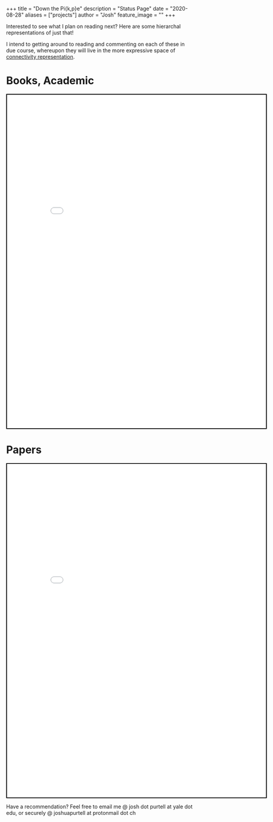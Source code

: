 +++
title = "Down the Pi{k,p}e"
description = "Status Page"
date = "2020-08-28"
aliases = ["projects"]
author = "Josh"
feature_image = ""
+++

Interested to see what I plan on reading next? Here are some hierarchal representations of just that! 

I intend to getting around to reading and commenting on each of these in due course, whereupon they will live in the more expressive space of [connectivity representation](/articles/).

# Books, Academic
<iframe seamless src="/wordbubble/books2read.html" style="width:700px; height:900px; border: 2px solid black"></iframe>

# Papers

<iframe seamless src="/wordbubble/papers2read.html" style="width:700px; height:900px; border: 2px solid black"></iframe>

Have a recommendation? Feel free to email me @ josh dot purtell at yale dot edu, or securely @ joshuapurtell at protonmail dot ch